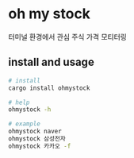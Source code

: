 # oh my stock

터미널 환경에서 관심 주식 가격 모티터링

## install and usage

```bash
# install
cargo install ohmystock

# help
ohmystock -h

# example
ohmystock naver
ohmystock 삼성전자
ohmystock 카카오 -f
```
